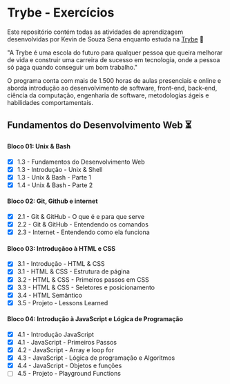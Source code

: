 # Trybe - Exercícios
Este repositório contém todas as atividades de aprendizagem desenvolvidas por Kevin de Souza Sena enquanto estuda na [Trybe](https://www.betrybe.com/) :rocket:

"A Trybe é uma escola do futuro para qualquer pessoa que queira melhorar de vida e construir uma carreira de sucesso em tecnologia, onde a pessoa só paga quando conseguir um bom trabalho."

O programa conta com mais de 1.500 horas de aulas presenciais e online e aborda introdução ao desenvolvimento de software, front-end, back-end, ciência da computação, engenharia de software, metodologias ágeis e habilidades comportamentais.

## Fundamentos do Desenvolvimento Web :hourglass_flowing_sand:

#### Bloco 01: Unix & Bash
- [x] 1.3 - Fundamentos do Desenvolvimento Web
- [x] 1.3 - Introdução - Unix & Shell
- [x] 1.3 - Unix & Bash - Parte 1
- [x] 1.4 - Unix & Bash - Parte 2

#### Bloco 02: Git, Github e internet
 - [x] 2.1 - Git & GitHub - O que é e para que serve
 - [x] 2.2 - Git & GitHub - Entendendo os comandos
 - [x] 2.3 - Internet - Entendendo como ela funciona
 
#### Bloco 03: Introduçãoo à HTML e CSS

 - [x] 3.1 - Introdução - HTML & CSS
 - [x] 3.1 - HTML & CSS - Estrutura de página
 - [x] 3.2 - HTML & CSS - Primeiros passos em CSS
 - [x] 3.3 - HTML & CSS - Seletores e posicionamento
 - [x] 3.4 - HTML Semântico
 - [x] 3.5 - Projeto - Lessons Learned

#### Bloco 04: Introdução à JavaScript e Lógica de Programação

 - [x] 4.1 - Introdução JavaScript
 - [x] 4.1 - JavaScript - Primeiros Passos
 - [x] 4.2 - JavaScript - Array e loop for
 - [x] 4.3 - JavaScript - Lógica de programação e Algoritmos
 - [x] 4.4 - JavaScript - Objetos e funções
 - [ ] 4.5 - Projeto - Playground Functions
